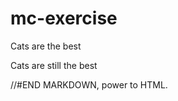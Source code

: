 # mc-exercise

Cats are the best

Cats are still the best

<!-- No, Dogs are the best. -->

<!-- It's obvious, dogs rule. -->

//#END MARKDOWN, power to HTML. 